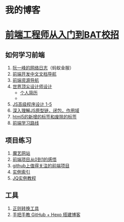 # 我的博客

# [前端工程师从入门到BAT校招](http://www.jianshu.com/p/74e3a243b5ab)

## 如何学习前端

1. [阮一峰的网络日志](http://www.ruanyifeng.com/blog/javascript/)（蚂蚁金服）
0. [前端开发中文文档导航](http://cndevdocs.com/)
0. [前端资源导航](https://nav.phpfamily.org/)
0. [世界顶尖设计师设计](https://dribbble.com/)
    + [个人简历](https://dribbble.com/search?q=resume)
    + 
0. [JS高级程序设计 1-5](http://www.cnblogs.com/zxx1997/p/6896635.html)
0. [深入理解JS原型链，闭包，作用域](http://www.cnblogs.com/wangfupeng1988/p/4001284.html)
0. [html5的新增的标签和废除的标签](http://www.cnblogs.com/mzwhj/archive/2013/02/18/2916393.html)
0. [前端学习路线](http://www.html5dw.com/post/5046)
## 项目练习

1. [魔艺网站](http://www.uemo.net/)
0. [前端项目从0到1的感悟](http://www.cnblogs.com/liliangel/p/6732507.html)
0. [github上值得关注的前端项目](https://segmentfault.com/a/1190000002804472)
0. [实例索引](http://www.fgm.cc/learn/)
0. [JQ实例教程](http://www.cnblogs.com/lhb25/p/20-must-have-jquery-tutorials.html)

## 工具
1. [正则转换工具](https://regexper.com/#%5Cd*)
0. [手把手教 GitHub + Hexo 搭建博客](http://www.jianshu.com/p/ab21abc31153)

